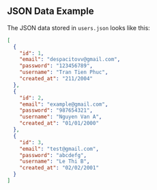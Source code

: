 
## JSON Data Example

The JSON data stored in `users.json` looks like this:

```json
[
  {
    "id": 1,
    "email": "despacitovv@gmail.com",
    "password": "123456789",
    "username": "Tran Tien Phuc",
    "created_at": "211/2004"
  },
  {
    "id": 2,
    "email": "example@gmail.com",
    "password": "987654321",
    "username": "Nguyen Van A",
    "created_at": "01/01/2000"
  },
  {
    "id": 3,
    "email": "test@gmail.com",
    "password": "abcdefg",
    "username": "Le Thi B",
    "created_at": "02/02/2001"
  }
]
